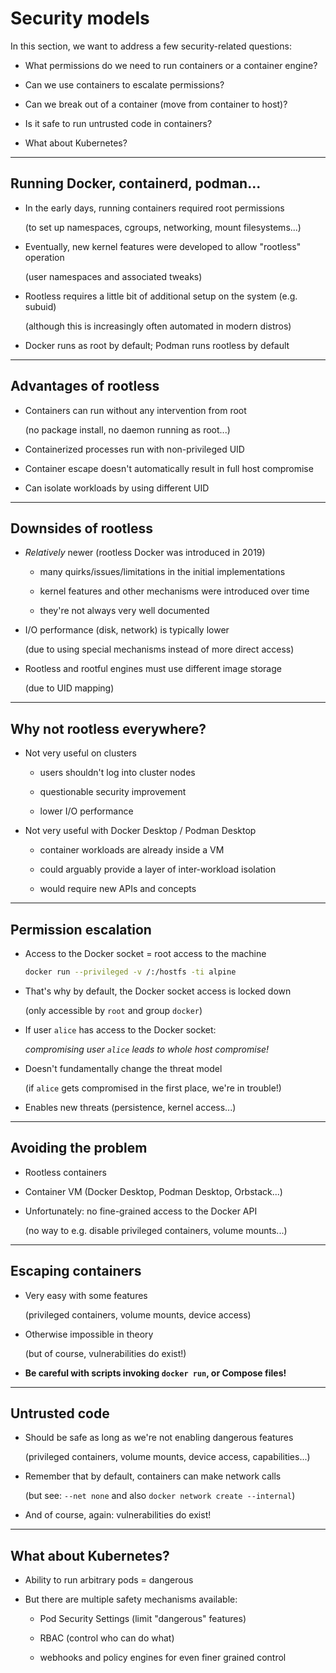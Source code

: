 # Security models

In this section, we want to address a few security-related questions:

- What permissions do we need to run containers or a container engine?

- Can we use containers to escalate permissions?

- Can we break out of a container (move from container to host)?

- Is it safe to run untrusted code in containers?

- What about Kubernetes?

---

## Running Docker, containerd, podman...

- In the early days, running containers required root permissions

  (to set up namespaces, cgroups, networking, mount filesystems...)

- Eventually, new kernel features were developed to allow "rootless" operation

  (user namespaces and associated tweaks)

- Rootless requires a little bit of additional setup on the system (e.g. subuid)

  (although this is increasingly often automated in modern distros)

- Docker runs as root by default; Podman runs rootless by default

---

## Advantages of rootless

- Containers can run without any intervention from root

  (no package install, no daemon running as root...)

- Containerized processes run with non-privileged UID

- Container escape doesn't automatically result in full host compromise

- Can isolate workloads by using different UID

---

## Downsides of rootless

- *Relatively* newer (rootless Docker was introduced in 2019)

  - many quirks/issues/limitations in the initial implementations

  - kernel features and other mechanisms were introduced over time

  - they're not always very well documented

- I/O performance (disk, network) is typically lower

  (due to using special mechanisms instead of more direct access)

- Rootless and rootful engines must use different image storage

  (due to UID mapping)

---

## Why not rootless everywhere?

- Not very useful on clusters

  - users shouldn't log into cluster nodes

  - questionable security improvement

  - lower I/O performance

- Not very useful with Docker Desktop / Podman Desktop

  - container workloads are already inside a VM

  - could arguably provide a layer of inter-workload isolation

  - would require new APIs and concepts

---

## Permission escalation

- Access to the Docker socket = root access to the machine
  ```bash
  docker run --privileged -v /:/hostfs -ti alpine
  ```

- That's why by default, the Docker socket access is locked down

  (only accessible by `root` and group `docker`)

- If user `alice` has access to the Docker socket:

  *compromising user `alice` leads to whole host compromise!*

- Doesn't fundamentally change the threat model

  (if `alice` gets compromised in the first place, we're in trouble!)

- Enables new threats (persistence, kernel access...)

---

## Avoiding the problem

- Rootless containers

- Container VM (Docker Desktop, Podman Desktop, Orbstack...)

- Unfortunately: no fine-grained access to the Docker API

  (no way to e.g. disable privileged containers, volume mounts...)

---

## Escaping containers

- Very easy with some features

  (privileged containers, volume mounts, device access)

- Otherwise impossible in theory

  (but of course, vulnerabilities do exist!)

- **Be careful with scripts invoking `docker run`, or Compose files!**

---

## Untrusted code

- Should be safe as long as we're not enabling dangerous features

  (privileged containers, volume mounts, device access, capabilities...)

- Remember that by default, containers can make network calls

  (but see: `--net none` and also `docker network create --internal`)

- And of course, again: vulnerabilities do exist!

---

## What about Kubernetes?

- Ability to run arbitrary pods = dangerous

- But there are multiple safety mechanisms available:

  - Pod Security Settings (limit "dangerous" features)

  - RBAC (control who can do what)

  - webhooks and policy engines for even finer grained control
